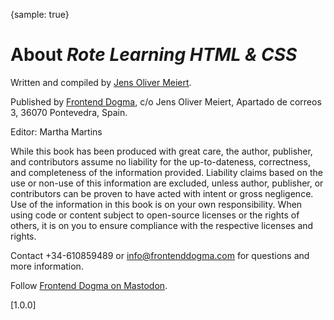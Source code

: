 {sample: true}
# About _Rote Learning HTML & CSS_

Written and compiled by [Jens Oliver Meiert](https://meiert.com/en/).

Published by [Frontend Dogma](https://frontenddogma.com/), c/o Jens Oliver Meiert, Apartado de correos 3, 36070 Pontevedra, Spain.

Editor: Martha Martins

While this book has been produced with great care, the author, publisher, and contributors assume no liability for the up-to-dateness, correctness, and completeness of the information provided. Liability claims based on the use or non-use of this information are excluded, unless author, publisher, or contributors can be proven to have acted with intent or gross negligence. Use of the information in this book is on your own responsibility. When using code or content subject to open-source licenses or the rights of others, it is on you to ensure compliance with the respective licenses and rights.

Contact +34-610859489 or info@frontenddogma.com for questions and more information.

Follow [Frontend Dogma on Mastodon](https://mas.to/@frontenddogma).

[1.0.0]